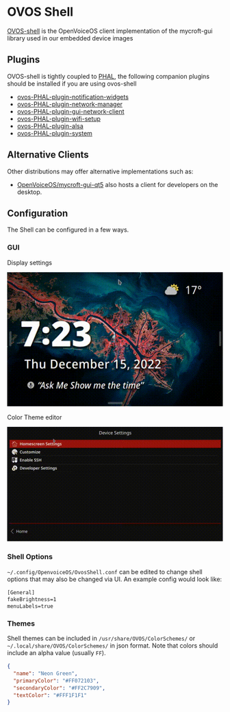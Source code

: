 # OVOS Shell

[OVOS-shell](https://github.com/OpenVoiceOS/ovos-shell) is the OpenVoiceOS client implementation of the mycroft-gui library used in our embedded device images

## Plugins

OVOS-shell is tightly coupled to [PHAL](#what-is-phal), the following companion plugins should be installed if you are using ovos-shell

- [ovos-PHAL-plugin-notification-widgets](https://github.com/OpenVoiceOS/ovos-PHAL-plugin-notification-widgets)
- [ovos-PHAL-plugin-network-manager](https://github.com/OpenVoiceOS/ovos-PHAL-plugin-network-manager)
- [ovos-PHAL-plugin-gui-network-client](https://github.com/OpenVoiceOS/ovos-PHAL-plugin-gui-network-client)
- [ovos-PHAL-plugin-wifi-setup](https://github.com/OpenVoiceOS/ovos-PHAL-plugin-wifi-setup)
- [ovos-PHAL-plugin-alsa](https://github.com/OpenVoiceOS/ovos-PHAL-plugin-alsa)
- [ovos-PHAL-plugin-system](https://github.com/OpenVoiceOS/ovos-PHAL-plugin-system)

## Alternative Clients

Other distributions may offer alternative implementations such as:

- [OpenVoiceOS/mycroft-gui-qt5](https://github.com/OpenVoiceOS/mycroft-gui-qt5) also hosts a client for developers on the desktop.

## Configuration
The Shell can be configured in a few ways.

### GUI

Display settings

![](https://github.com/OpenVoiceOS/ovos_assets/raw/master/Images/shell_settings.gif)

Color Theme editor

![](https://github.com/OpenVoiceOS/ovos_assets/raw/master/Images/shell_theme.gif)


### Shell Options
`~/.config/OpenvoiceOS/OvosShell.conf` can be edited to change shell options that
may also be changed via UI. An example config would look like:
```
[General]
fakeBrightness=1
menuLabels=true
```

### Themes
Shell themes can be included in `/usr/share/OVOS/ColorSchemes/` or 
`~/.local/share/OVOS/ColorSchemes/` in json format. Note that colors should include
an alpha value (usually `FF`).

```json
{
  "name": "Neon Green",
  "primaryColor": "#FF072103",
  "secondaryColor": "#FF2C7909",
  "textColor": "#FFF1F1F1"
}
```